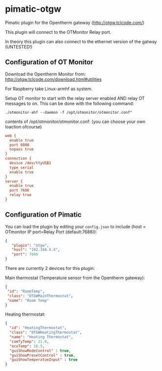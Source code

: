 pimatic-otgw
============

Pimatic plugin for the Opentherm gateway (http://otgw.tclcode.com/)

This plugin will connect to the OTMonitor Relay port.

In theory this plugin can also connect to the ethernet version of the gatway (UNTESTED!)

Configuration of OT Monitor
-------------

Download the Opentherm Monitor from: http://otgw.tclcode.com/download.html#utilities

For Raspberry take Linux-armhf as system.

Setup OT monitor to start with the relay server enabled AND relay OT messages to on.
This can be done with the following command:
````
./otmonitor-ahf --daemon -f /opt/otmonitor/otmonitor.conf"
````

contents of /opt/otmonitor/otmonitor.conf: (you can choose your own loaction ofcourse)
````ini
web {
  enable true
  port 8080
  nopass true
}
connection {
  device /dev/ttyUSB1
  type serial
  enable true
}
server {
  enable true
  port 7686
  relay true
}
````

Configuration of Pimatic
-------------

You can load the plugin by editing your `config.json` to include (host = OTmonitor IP port=Relay Port (default:7686)):

````json
{ 
   "plugin": "otgw",
   "host": "192.168.X.X",
   "port": 7686
}
````


There are currently 2 devices for this plugin:

Main thermostat (Temperature sensor from the Opentherm gateway):
```json
{
 "id": "RoomTemp",
 "class": "OTGWMainThermostat",
 "name": "Room Temp"
}
```

Heating thermostat:
```json
{
  "id": "HeatingThermostat",
  "class": "OTGWHeatingThermostat",
  "name": "Heating Thermostat",
  "comfyTemp": 21.0,
  "ecoTemp": 16.5,
  "guiShowModeControl" : true,
  "guiShowPresetControl" : true,
  "guiShowTemperatueInput" : true
}
```

